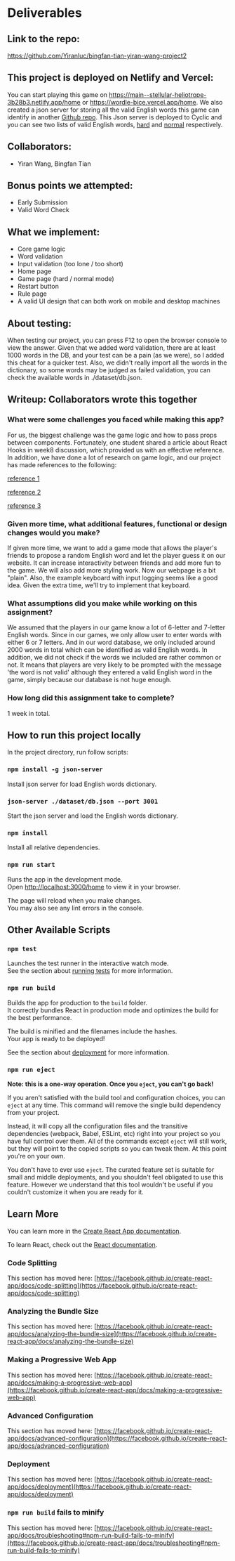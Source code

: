 # Deliverables
## Link to the repo:

https://github.com/Yiranluc/bingfan-tian-yiran-wang-project2

## This project is deployed on Netlify and Vercel:

You can start playing this game on https://main--stellular-heliotrope-3b28b3.netlify.app/home or https://wordle-bice.vercel.app/home. We also 
created a json server for storing all the valid English words this game can identify in another [Github repo](https://github.com/Yiranluc/Json-Server). This Json server is deployed to Cyclic and you can see two
lists of valid English words, [hard](https://upset-gold-stockings.cyclic.app/hard) and [normal](https://upset-gold-stockings.cyclic.app/normal) respectively.

## Collaborators:
 - Yiran Wang, Bingfan Tian

## Bonus points we attempted:
 - Early Submission
 - Valid Word Check

## What we implement:
 - Core game logic
 - Word validation
 - Input validation (too lone / too short)
 - Home page
 - Game page (hard / normal mode)
 - Restart button
 - Rule page
 - A valid UI design that can both work on mobile and desktop machines
 
## About testing:
When testing our project, you can press F12 to open the browser console to view the answer. Given that we added word validation, there are at least 1000 words in the DB, and your test can be a pain (as we were), so I added this cheat for a quicker test. Also, we didn't really import all the words in the dictionary, so some words may be judged as failed validation, you can check the available words in ./dataset/db.json.


## Writeup: Collaborators wrote this together
### What were some challenges you faced while making this app?
For us, the biggest challenge was the game logic and how to pass props between components. Fortunately, one student shared a article about React Hooks in week8 discussion, which provided us with an effective reference. In addition, we have done a lot of research on game logic, and our project has made references to the following:

[reference 1](https://kennethscoggins.medium.com/how-to-build-wordle-using-reactjs-and-about-200-lines-of-sloppy-code-3da3ef47013f)

[reference 2](https://www.youtube.com/watch?v=s-1vuA92RJY)

[reference 3](https://www.reactnativeschool.com/build-a-wordle-clone-with-react-native)

### Given more time, what additional features, functional or design changes would you make?

If given more time, we want to add a game mode that allows the player's friends to propose a random English word and let the player guess it on our website. It can increase interactivity between friends and add more fun to the game. We will also add more styling work. Now our webpage is a bit "plain". Also, the example keyboard with input logging seems like a good idea. Given the extra time, we'll try to implement that keyboard.


### What assumptions did you make while working on this assignment?

We assumed that the players in our game know a lot of 6-letter and 7-letter English words. Since in our games, we only allow user to enter words with either 6 or 7 letters. And in our word database, we only included around 2000 words in total which can be identified as valid English words. In addition, we did not check if the words we included are rather common or not. It means that players are very likely to be prompted with the message 'the word is not valid' although they entered a valid English word in the game, simply because our database is not huge enough.

### How long did this assignment take to complete?

1 week in total.


## How to run this project locally

In the project directory, run follow scripts:

### `npm install -g json-server`
Install json server for load English words dictionary.

### `json-server ./dataset/db.json --port 3001`
Start the json server and load the English words dictionary.

### `npm install`
Install all relative dependencies.

### `npm run start`

Runs the app in the development mode.\
Open [http://localhost:3000/home](http://localhost:3000/home) to view it in your browser.

The page will reload when you make changes.\
You may also see any lint errors in the console.

## Other Available Scripts

### `npm test`

Launches the test runner in the interactive watch mode.\
See the section about [running tests](https://facebook.github.io/create-react-app/docs/running-tests) for more information.

### `npm run build`

Builds the app for production to the `build` folder.\
It correctly bundles React in production mode and optimizes the build for the best performance.

The build is minified and the filenames include the hashes.\
Your app is ready to be deployed!

See the section about [deployment](https://facebook.github.io/create-react-app/docs/deployment) for more information.

### `npm run eject`

**Note: this is a one-way operation. Once you `eject`, you can't go back!**

If you aren't satisfied with the build tool and configuration choices, you can `eject` at any time. This command will remove the single build dependency from your project.

Instead, it will copy all the configuration files and the transitive dependencies (webpack, Babel, ESLint, etc) right into your project so you have full control over them. All of the commands except `eject` will still work, but they will point to the copied scripts so you can tweak them. At this point you're on your own.

You don't have to ever use `eject`. The curated feature set is suitable for small and middle deployments, and you shouldn't feel obligated to use this feature. However we understand that this tool wouldn't be useful if you couldn't customize it when you are ready for it.

## Learn More

You can learn more in the [Create React App documentation](https://facebook.github.io/create-react-app/docs/getting-started).

To learn React, check out the [React documentation](https://reactjs.org/).

### Code Splitting

This section has moved here: [https://facebook.github.io/create-react-app/docs/code-splitting](https://facebook.github.io/create-react-app/docs/code-splitting)

### Analyzing the Bundle Size

This section has moved here: [https://facebook.github.io/create-react-app/docs/analyzing-the-bundle-size](https://facebook.github.io/create-react-app/docs/analyzing-the-bundle-size)

### Making a Progressive Web App

This section has moved here: [https://facebook.github.io/create-react-app/docs/making-a-progressive-web-app](https://facebook.github.io/create-react-app/docs/making-a-progressive-web-app)

### Advanced Configuration

This section has moved here: [https://facebook.github.io/create-react-app/docs/advanced-configuration](https://facebook.github.io/create-react-app/docs/advanced-configuration)

### Deployment

This section has moved here: [https://facebook.github.io/create-react-app/docs/deployment](https://facebook.github.io/create-react-app/docs/deployment)

### `npm run build` fails to minify

This section has moved here: [https://facebook.github.io/create-react-app/docs/troubleshooting#npm-run-build-fails-to-minify](https://facebook.github.io/create-react-app/docs/troubleshooting#npm-run-build-fails-to-minify)
